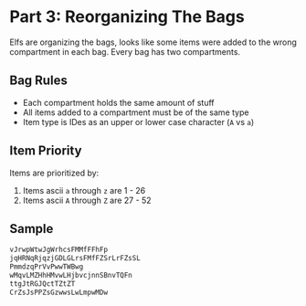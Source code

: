 # Part 3: Reorganizing The Bags

Elfs are organizing the bags, looks like some items were added to the wrong
compartment in each bag.  Every bag has two compartments.

## Bag Rules

- Each compartment holds the same amount of stuff
- All items added to a compartment must be of the same type
- Item type is IDes as an upper or lower case character (`A` vs `a`)

## Item Priority

Items are prioritized by:
1. Items ascii `a` through `z` are 1 - 26
2. Items ascii `A` through `Z` are 27 - 52

## Sample

```BASH
vJrwpWtwJgWrhcsFMMfFFhFp
jqHRNqRjqzjGDLGLrsFMfFZSrLrFZsSL
PmmdzqPrVvPwwTWBwg
wMqvLMZHhHMvwLHjbvcjnnSBnvTQFn
ttgJtRGJQctTZtZT
CrZsJsPPZsGzwwsLwLmpwMDw
```
